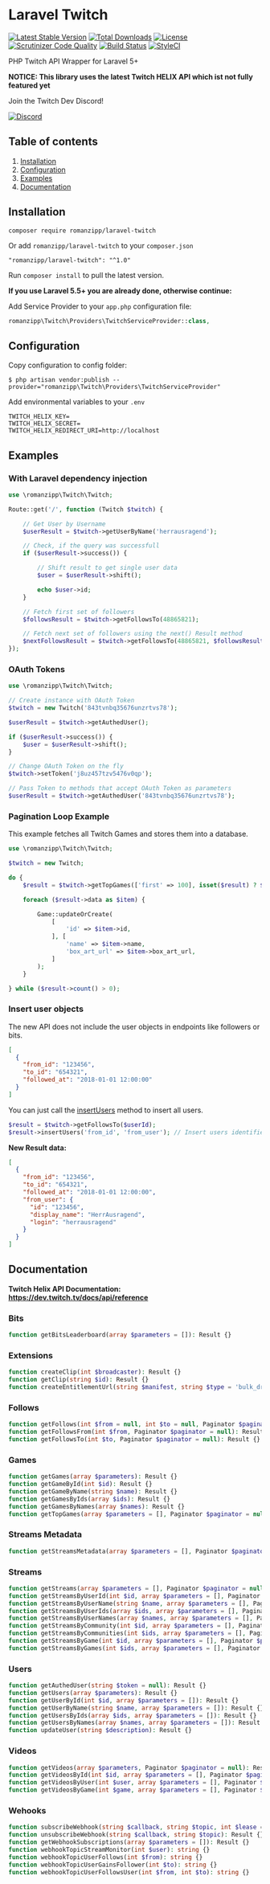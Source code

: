 # Laravel Twitch

[![Latest Stable Version](https://poser.pugx.org/romanzipp/laravel-twitch/version)](https://packagist.org/packages/romanzipp/laravel-twitch)
[![Total Downloads](https://poser.pugx.org/romanzipp/laravel-twitch/downloads)](https://packagist.org/packages/romanzipp/laravel-twitch)
[![License](https://poser.pugx.org/romanzipp/laravel-twitch/license)](https://packagist.org/packages/romanzipp/laravel-twitch)
[![Scrutinizer Code Quality](https://scrutinizer-ci.com/g/romanzipp/Laravel-Twitch/badges/quality-score.png?b=master)](https://scrutinizer-ci.com/g/romanzipp/Laravel-Twitch/?branch=master)
[![Build Status](https://scrutinizer-ci.com/g/romanzipp/Laravel-Twitch/badges/build.png?b=master)](https://scrutinizer-ci.com/g/romanzipp/Laravel-Twitch/build-status/master)
[![StyleCI](https://styleci.io/repos/116135617/shield?branch=master&style=flat)](https://styleci.io/repos/116135617)

PHP Twitch API Wrapper for Laravel 5+

**NOTICE: This library uses the latest Twitch HELIX API which ist not fully featured yet**

Join the Twitch Dev Discord!

[![Discord](https://discordapp.com/api/guilds/325552783787032576/embed.png?style=banner2)](https://discord.gg/8NXaEyV)

## Table of contents

1. [Installation](https://github.com/romanzipp/Laravel-Twitch#installation)
2. [Configuration](https://github.com/romanzipp/Laravel-Twitch#configuration)
3. [Examples](https://github.com/romanzipp/Laravel-Twitch#examples)
4. [Documentation](https://github.com/romanzipp/Laravel-Twitch#documentation)

## Installation

```
composer require romanzipp/laravel-twitch
```

Or add `romanzipp/laravel-twitch` to your `composer.json`

```
"romanzipp/laravel-twitch": "^1.0"
```

Run `composer install` to pull the latest version.

**If you use Laravel 5.5+ you are already done, otherwise continue:**

Add Service Provider to your `app.php` configuration file:

```php
romanzipp\Twitch\Providers\TwitchServiceProvider::class,
```

## Configuration

Copy configuration to config folder:

```
$ php artisan vendor:publish --provider="romanzipp\Twitch\Providers\TwitchServiceProvider"
```

Add environmental variables to your `.env`

```
TWITCH_HELIX_KEY=
TWITCH_HELIX_SECRET=
TWITCH_HELIX_REDIRECT_URI=http://localhost
```

## Examples

### With Laravel dependency injection

```php
use \romanzipp\Twitch\Twitch;

Route::get('/', function (Twitch $twitch) {

    // Get User by Username
    $userResult = $twitch->getUserByName('herrausragend');

    // Check, if the query was successfull
    if ($userResult->success()) {

        // Shift result to get single user data
        $user = $userResult->shift();

        echo $user->id;
    }

    // Fetch first set of followers
    $followsResult = $twitch->getFollowsTo(48865821);

    // Fetch next set of followers using the next() Result method
    $nextFollowsResult = $twitch->getFollowsTo(48865821, $followsResult->next());
});
```

### OAuth Tokens

```php
use \romanzipp\Twitch\Twitch;

// Create instance with OAuth Token
$twitch = new Twitch('843tvnbq35676unzrtvs78');

$userResult = $twitch->getAuthedUser();

if ($userResult->success()) {
    $user = $userResult->shift();
}

// Change OAuth Token on the fly
$twitch->setToken('j8uz457tzv5476v0qp');

// Pass Token to methods that accept OAuth Token as parameters
$userResult = $twitch->getAuthedUser('843tvnbq35676unzrtvs78');

```

### Pagination Loop Example

This example fetches all Twitch Games and stores them into a database.

```php
use \romanzipp\Twitch\Twitch;

$twitch = new Twitch;

do {
    $result = $twitch->getTopGames(['first' => 100], isset($result) ? $result->next() : null);

    foreach ($result->data as $item) {

        Game::updateOrCreate(
            [
                'id' => $item->id,
            ], [
                'name' => $item->name,
                'box_art_url' => $item->box_art_url,
            ]
        );
    }

} while ($result->count() > 0);
```

### Insert user objects

The new API does not include the user objects in endpoints like followers or bits.

```json
[
  {
    "from_id": "123456",
    "to_id": "654321",
    "followed_at": "2018-01-01 12:00:00"
  }
]
```

You can just call the [insertUsers](https://github.com/romanzipp/Laravel-Twitch/blob/master/src/Result.php#L217) method to insert all users.

```php
$result = $twitch->getFollowsTo($userId);
$result->insertUsers('from_id', 'from_user'); // Insert users identified by "from_id" to "from_user"
```

**New Result data:**

```json
[
  {
    "from_id": "123456",
    "to_id": "654321",
    "followed_at": "2018-01-01 12:00:00",
    "from_user": {
      "id": "123456",
      "display_name": "HerrAusragend",
      "login": "herrausragend"
    }
  }
]
```

## Documentation

**Twitch Helix API Documentation: https://dev.twitch.tv/docs/api/reference**

### Bits

```php
function getBitsLeaderboard(array $parameters = []): Result {}
```

### Extensions

```php
function createClip(int $broadcaster): Result {}
function getClip(string $id): Result {}
function createEntitlementUrl(string $manifest, string $type = 'bulk_drops_grant'): Result {}
```

### Follows

```php
function getFollows(int $from = null, int $to = null, Paginator $paginator = null): Result {}
function getFollowsFrom(int $from, Paginator $paginator = null): Result {}
function getFollowsTo(int $to, Paginator $paginator = null): Result {}
```

### Games

```php
function getGames(array $parameters): Result {}
function getGameById(int $id): Result {}
function getGameByName(string $name): Result {}
function getGamesByIds(array $ids): Result {}
function getGamesByNames(array $names): Result {}
function getTopGames(array $parameters = [], Paginator $paginator = null): Result {}
```

### Streams Metadata

```php
function getStreamsMetadata(array $parameters = [], Paginator $paginator = null): Result {}
```

### Streams

```php
function getStreams(array $parameters = [], Paginator $paginator = null): Result {}
function getStreamsByUserId(int $id, array $parameters = [], Paginator $paginator = null): Result {}
function getStreamsByUserName(string $name, array $parameters = [], Paginator $paginator = null): Result {}
function getStreamsByUserIds(array $ids, array $parameters = [], Paginator $paginator = null): Result {}
function getStreamsByUserNames(array $names, array $parameters = [], Paginator $paginator = null): Result {}
function getStreamsByCommunity(int $id, array $parameters = [], Paginator $paginator = null): Result {}
function getStreamsByCommunities(int $ids, array $parameters = [], Paginator $paginator = null): Result {}
function getStreamsByGame(int $id, array $parameters = [], Paginator $paginator = null): Result {}
function getStreamsByGames(int $ids, array $parameters = [], Paginator $paginator = null): Result {}
```

### Users

```php
function getAuthedUser(string $token = null): Result {}
function getUsers(array $parameters): Result {}
function getUserById(int $id, array $parameters = []): Result {}
function getUserByName(string $name, array $parameters = []): Result {}
function getUsersByIds(array $ids, array $parameters = []): Result {}
function getUsersByNames(array $names, array $parameters = []): Result {}
function updateUser(string $description): Result {}
```

### Videos

```php
function getVideos(array $parameters, Paginator $paginator = null): Result {}
function getVideosById(int $id, array $parameters = [], Paginator $paginator = null): Result {}
function getVideosByUser(int $user, array $parameters = [], Paginator $paginator = null): Result {}
function getVideosByGame(int $game, array $parameters = [], Paginator $paginator = null): Result {}
```

### Wehooks

```php
function subscribeWebhook(string $callback, string $topic, int $lease = null, string $secret = null): Result {}
function unsubscribeWebhook(string $callback, string $topic): Result {}
function getWebhookSubscriptions(array $parameters = []): Result {}
function webhookTopicStreamMonitor(int $user): string {}
function webhookTopicUserFollows(int $from): string {}
function webhookTopicUserGainsFollower(int $to): string {}
function webhookTopicUserFollowsUser(int $from, int $to): string {}
```
